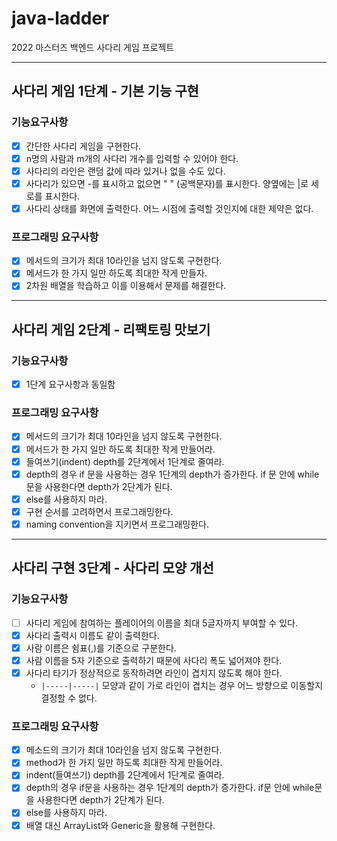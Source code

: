# java-ladder
2022 마스터즈 백엔드 사다리 게임 프로젝트

---

## 사다리 게임 1단계 - 기본 기능 구현
### 기능요구사항
- [x] 간단한 사다리 게임을 구현한다.
- [x] n명의 사람과 m개의 사다리 개수를 입력할 수 있어야 한다.
- [x] 사다리의 라인은 랜덤 값에 따라 있거나 없을 수도 있다.
- [x] 사다리가 있으면 -를 표시하고 없으면 " " (공백문자)를 표시한다. 양옆에는 |로 세로를 표시한다.
- [x] 사다리 상태를 화면에 출력한다. 어느 시점에 출력할 것인지에 대한 제약은 없다.

### 프로그래밍 요구사항
- [x] 메서드의 크기가 최대 10라인을 넘지 않도록 구현한다.
- [x] 메서드가 한 가지 일만 하도록 최대한 작게 만들자.
- [x] 2차원 배열을 학습하고 이를 이용해서 문제를 해결한다.

---

## 사다리 게임 2단계 - 리팩토링 맛보기

### 기능요구사항
- [x] 1단계 요구사항과 동일함

### 프로그래밍 요구사항
- [x] 메서드의 크기가 최대 10라인을 넘지 않도록 구현한다.
- [x] 메서드가 한 가지 일만 하도록 최대한 작게 만들어라.
- [x] 들여쓰기(indent) depth를 2단계에서 1단계로 줄여라.
- [x] depth의 경우 if 문을 사용하는 경우 1단계의 depth가 증가한다. if 문 안에 while 문을 사용한다면 depth가 2단계가 된다.
- [x] else를 사용하지 마라.
- [x] 구현 순서를 고려하면서 프로그래밍한다.
- [x] naming convention을 지키면서 프로그래밍한다.

---

## 사다리 구현 3단계 - 사다리 모양 개선
### 기능요구사항
- [ ] 사다리 게임에 참여하는 플레이어의 이름을 최대 5글자까지 부여할 수 있다.
- [x] 사다리 출력시 이름도 같이 출력한다.
- [x] 사람 이름은 쉼표(,)를 기준으로 구분한다.
- [x] 사람 이름을 5자 기준으로 출력하기 때문에 사다리 폭도 넓어져야 한다.
- [x] 사다리 타기가 정상적으로 동작하려면 라인이 겹치지 않도록 해야 한다.
    - `|-----|-----|` 모양과 같이 가로 라인이 겹치는 경우 어느 방향으로 이동할지 결정할 수 없다.

### 프로그래밍 요구사항
- [x] 메소드의 크기가 최대 10라인을 넘지 않도록 구현한다.
- [x] method가 한 가지 일만 하도록 최대한 작게 만들어라.
- [x] indent(들여쓰기) depth를 2단계에서 1단계로 줄여라.
- [x] depth의 경우 if문을 사용하는 경우 1단계의 depth가 증가한다. if문 안에 while문을 사용한다면 depth가 2단계가 된다.
- [x] else를 사용하지 마라.
- [x] 배열 대신 ArrayList와 Generic을 활용해 구현한다.